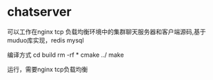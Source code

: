 # chatserver
可以工作在nginx tcp 负载均衡环境中的集群聊天服务器和客户端源码,基于muduo库实现，redis mysql 

编译方式
cd build 
rm -rf  *
cmake ../
make 

运行，需要nginx tcp负载均衡

